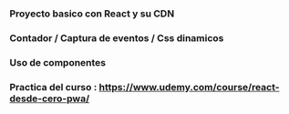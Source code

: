 ### Proyecto basico con React y su CDN

### Contador / Captura de eventos / Css dinamicos

### Uso de componentes

### Practica del curso :  https://www.udemy.com/course/react-desde-cero-pwa/
